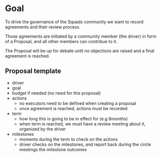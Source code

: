 # Goal
To drive the governance of the Squads community we want to record agreements and their review process.

Those agreements are initiated by a community member (the driver) in form of a Proposal, and all other members can contribue to it.

The Proposal will be up for debate until no objections are raised and a final agreement is reached. 

## Proposal template
- driver
- goal
- budget if needed (no need for this proposal)
- actions
  - no executors need to be defined when creating a proposal
  - once agreement is reached, actions must be recorded
- term
  - how long this is going to be in effect for (e.g 6months)
  - when term is reached, we must have a review meeting about it, organized by the driver
- milestones
  - moments during the term to check on the actions
  - driver checks on the milestones, and report back during the circle meetings the milestone outcomes
